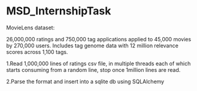 # MSD_InternshipTask

MovieLens dataset:


26,000,000 ratings and 750,000 tag applications applied to 45,000 movies by 270,000 users. Includes tag genome data with 12 million relevance scores across 1,100 tags.

1.Read 1,000,000 lines of ratings csv file, in multiple threads each of which starts consuming from a random line, stop once 1million lines are read.

2.Parse the format and insert into a sqlite db using SQLAlchemy
